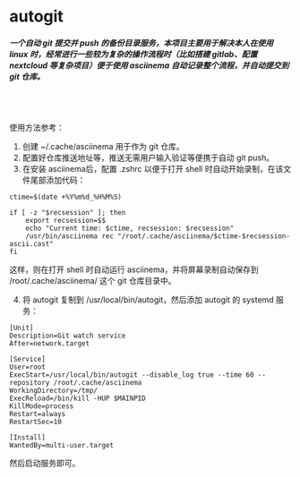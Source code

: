 # autogit

##### 一个自动 git 提交并 push 的备份目录服务，本项目主要用于解决本人在使用 linux 时，经常进行一些较为复杂的操作流程时（比如搭建 gitlab、配置 nextcloud 等复杂项目）便于使用 asciinema 自动记录整个流程，并自动提交到 git 仓库。

<br>
<br>

使用方法参考：

1. 创建 ~/.cache/asciinema 用于作为 git 仓库。
2. 配置好仓库推送地址等，推送无需用户输入验证等便携于自动 git push。
3. 在安装 asciinema后，配置 .zshrc 以便于打开 shell 时自动开始录制，在该文件尾部添加代码：
```
ctime=$(date +%Y%m%d_%H%M%S)

if [ -z "$recsession" ]; then
    export recsession=$$
    echo "Current time: $ctime, recsession: $recsession"
    /usr/bin/asciinema rec "/root/.cache/asciinema/$ctime-$recsession-ascii.cast"
fi
```
这样，则在打开 shell 时自动运行 asciinema，并将屏幕录制自动保存到 /root/.cache/asciinema/ 这个 git 仓库目录中。

4. 将 autogit 复制到 /usr/local/bin/autogit，然后添加 autogit 的 systemd 服务：
```
[Unit]
Description=Git watch service
After=network.target

[Service]
User=root
ExecStart=/usr/local/bin/autogit --disable_log true --time 60 --repository /root/.cache/asciinema
WorkingDirectory=/tmp/
ExecReload=/bin/kill -HUP $MAINPID
KillMode=process
Restart=always
RestartSec=10

[Install]
WantedBy=multi-user.target
```

然后启动服务即可。

